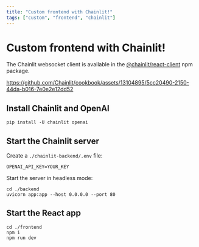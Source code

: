 ```yaml
---
title: "Custom frontend with Chainlit!"
tags: ["custom", "frontend", "chainlit"]
---
```


# Custom frontend with Chainlit!

The Chainlit websocket client is available in the [@chainlit/react-client](https://www.npmjs.com/package/@chainlit/react-client) npm package.

https://github.com/Chainlit/cookbook/assets/13104895/5cc20490-2150-44da-b016-7e0e2e12dd52

## Install Chainlit and OpenAI

```shell
pip install -U chainlit openai
```

## Start the Chainlit server

Create a `./chainlit-backend/.env` file:

```.env
OPENAI_API_KEY=YOUR_KEY
```

Start the server in headless mode:

```shell
cd ./backend
uvicorn app:app --host 0.0.0.0 --port 80
```

## Start the React app

```shell
cd ./frontend
npm i
npm run dev
```
